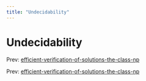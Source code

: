 ```yaml
---
title: "Undecidability"
---
```


# Undecidability

Prev: [efficient-verification-of-solutions-the-class-np](efficient-verification-of-solutions-the-class-np.md)

Prev: [efficient-verification-of-solutions-the-class-np](efficient-verification-of-solutions-the-class-np.md)
